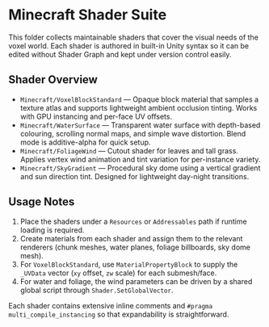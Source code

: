 # Minecraft Shader Suite

This folder collects maintainable shaders that cover the visual needs of the voxel world. Each shader is authored in built-in Unity syntax so it can be edited without Shader Graph and kept under version control easily.

## Shader Overview

- `Minecraft/VoxelBlockStandard` — Opaque block material that samples a texture atlas and supports lightweight ambient occlusion tinting. Works with GPU instancing and per-face UV offsets.
- `Minecraft/WaterSurface` — Transparent water surface with depth-based colouring, scrolling normal maps, and simple wave distortion. Blend mode is additive-alpha for quick setup.
- `Minecraft/FoliageWind` — Cutout shader for leaves and tall grass. Applies vertex wind animation and tint variation for per-instance variety.
- `Minecraft/SkyGradient` — Procedural sky dome using a vertical gradient and sun direction tint. Designed for lightweight day-night transitions.

## Usage Notes

1. Place the shaders under a `Resources` or `Addressables` path if runtime loading is required.
2. Create materials from each shader and assign them to the relevant renderers (chunk meshes, water planes, foliage billboards, sky dome mesh).
3. For `VoxelBlockStandard`, use `MaterialPropertyBlock` to supply the `_UVData` vector (`xy` offset, `zw` scale) for each submesh/face.
4. For water and foliage, the wind parameters can be driven by a shared global script through `Shader.SetGlobalVector`.

Each shader contains extensive inline comments and `#pragma multi_compile_instancing` so that expandability is straightforward.
